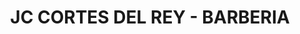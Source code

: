 ---
title: "JC CORTES DEL REY - BARBERIA"
url: /cochabamba/jc-cortes-del-rey-barberia/
shop: peluquería
---